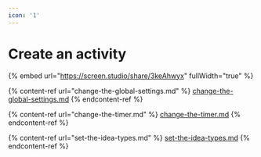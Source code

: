 ```yaml
---
icon: '1'
---
```


# Create an activity

{% embed url="https://screen.studio/share/3keAhwyx" fullWidth="true" %}

{% content-ref url="change-the-global-settings.md" %}
[change-the-global-settings.md](change-the-global-settings.md)
{% endcontent-ref %}

{% content-ref url="change-the-timer.md" %}
[change-the-timer.md](change-the-timer.md)
{% endcontent-ref %}

{% content-ref url="set-the-idea-types.md" %}
[set-the-idea-types.md](set-the-idea-types.md)
{% endcontent-ref %}
